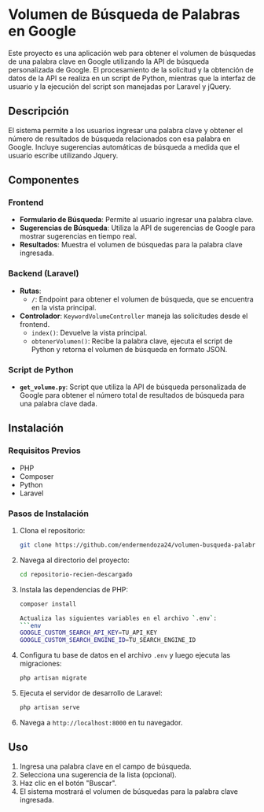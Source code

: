 # Volumen de Búsqueda de Palabras en Google

Este proyecto es una aplicación web para obtener el volumen de búsquedas de una palabra clave en Google utilizando la API de búsqueda personalizada de Google.
El procesamiento de la solicitud y la obtención de datos de la API se realiza en un script de Python, mientras que la interfaz de usuario y la ejecución del script son manejadas por Laravel y jQuery.

## Descripción

El sistema permite a los usuarios ingresar una palabra clave y obtener el número de resultados de búsqueda relacionados con esa palabra en Google. Incluye sugerencias automáticas de búsqueda a medida que el usuario escribe utilizando Jquery.

## Componentes

### Frontend

-   **Formulario de Búsqueda**: Permite al usuario ingresar una palabra clave.
-   **Sugerencias de Búsqueda**: Utiliza la API de sugerencias de Google para mostrar sugerencias en tiempo real.
-   **Resultados**: Muestra el volumen de búsquedas para la palabra clave ingresada.

### Backend (Laravel)

-   **Rutas**:
    -   `/`: Endpoint para obtener el volumen de búsqueda, que se encuentra en la vista principal.
-   **Controlador**: `KeywordVolumeController` maneja las solicitudes desde el frontend.
    -   `index()`: Devuelve la vista principal.
    -   `obtenerVolumen()`: Recibe la palabra clave, ejecuta el script de Python y retorna el volumen de búsqueda en formato JSON.

### Script de Python

-   **`get_volume.py`**: Script que utiliza la API de búsqueda personalizada de Google para obtener el número total de resultados de búsqueda para una palabra clave dada.

## Instalación

### Requisitos Previos

-   PHP
-   Composer
-   Python
-   Laravel

### Pasos de Instalación

1. Clona el repositorio:

    ```bash
    git clone https://github.com/endermendoza24/volumen-busqueda-palabras.git
    ```

2. Navega al directorio del proyecto:

    ```bash
    cd repositorio-recien-descargado
    ```

3. Instala las dependencias de PHP:

    ````bash
    composer install

    Actualiza las siguientes variables en el archivo `.env`:
    ```env
    GOOGLE_CUSTOM_SEARCH_API_KEY=TU_API_KEY
    GOOGLE_CUSTOM_SEARCH_ENGINE_ID=TU_SEARCH_ENGINE_ID

    ````

4. Configura tu base de datos en el archivo `.env` y luego ejecuta las migraciones:

    ```bash
    php artisan migrate
    ```

5. Ejecuta el servidor de desarrollo de Laravel:

    ```bash
    php artisan serve
    ```

6. Navega a `http://localhost:8000` en tu navegador.

## Uso

1. Ingresa una palabra clave en el campo de búsqueda.
2. Selecciona una sugerencia de la lista (opcional).
3. Haz clic en el botón "Buscar".
4. El sistema mostrará el volumen de búsquedas para la palabra clave ingresada.
